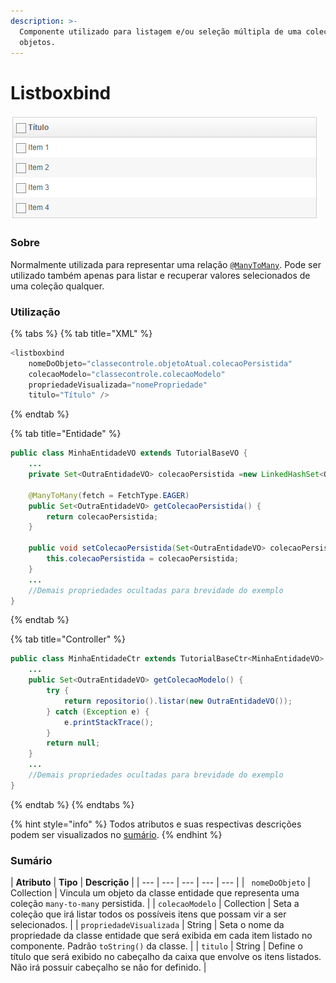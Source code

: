 ```yaml
---
description: >-
  Componente utilizado para listagem e/ou seleção múltipla de uma coleção de
  objetos.
---
```


# Listboxbind

![Exemplo visual do componente.](.gitbook/assets/image%20%282%29.png)

### Sobre

Normalmente utilizada para representar uma relação [`@ManyToMany`](https://docs.oracle.com/javaee/7/api/javax/persistence/ManyToMany.html). Pode ser utilizado também apenas para listar e recuperar valores selecionados de uma coleção qualquer.

### Utilização

{% tabs %}
{% tab title="XML" %}
```java
<listboxbind
	nomeDoObjeto="classecontrole.objetoAtual.colecaoPersistida"
	colecaoModelo="classecontrole.colecaoModelo"
	propriedadeVisualizada="nomePropriedade"
	titulo="Título" /> 
```
{% endtab %}

{% tab title="Entidade" %}
```java
public class MinhaEntidadeVO extends TutorialBaseVO {
	...
	private Set<OutraEntidadeVO> colecaoPersistida =new LinkedHashSet<OutraEntidadeVO>();
	
	@ManyToMany(fetch = FetchType.EAGER)
	public Set<OutraEntidadeVO> getColecaoPersistida() {
		return colecaoPersistida;
	}

	public void setColecaoPersistida(Set<OutraEntidadeVO> colecaoPersistida) {
		this.colecaoPersistida = colecaoPersistida;
	}
	...
	//Demais propriedades ocultadas para brevidade do exemplo
}
```
{% endtab %}

{% tab title="Controller" %}
```java
public class MinhaEntidadeCtr extends TutorialBaseCtr<MinhaEntidadeVO> {
	...
	public Set<OutraEntidadeVO> getColecaoModelo() {
		try {
			return repositorio().listar(new OutraEntidadeVO());
		} catch (Exception e) {
			e.printStackTrace();
		}
		return null;
	}
	...
	//Demais propriedades ocultadas para brevidade do exemplo
}
```
{% endtab %}
{% endtabs %}

{% hint style="info" %}
Todos atributos e suas respectivas descrições podem ser visualizados no [sumário](listboxbind.md#sumario).
{% endhint %}

### Sumário

| **Atributo** | **Tipo** | **Descrição** |
| --- | --- | --- | --- | --- |
| ` nomeDoObjeto` | Collection | Vincula um objeto da classe entidade que representa uma coleção `many-to-many` persistida.  |
| `colecaoModelo` | Collection | Seta a coleção que irá listar todos os possíveis itens que possam vir a ser selecionados. |
| `propriedadeVisualizada` | String | Seta o nome da propriedade da classe entidade que será exibida em cada item listado no componente. Padrão `toString()` da classe. |
| `titulo` | String | Define o título que será exibido no cabeçalho da caixa que envolve os itens listados. Não irá possuir cabeçalho se não for definido. |



